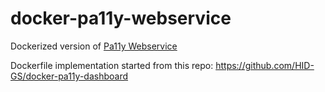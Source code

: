 # docker-pa11y-webservice

Dockerized version of [Pa11y Webservice](https://github.com/pa11y/pa11y-webservice)


Dockerfile implementation started from this repo: https://github.com/HID-GS/docker-pa11y-dashboard
